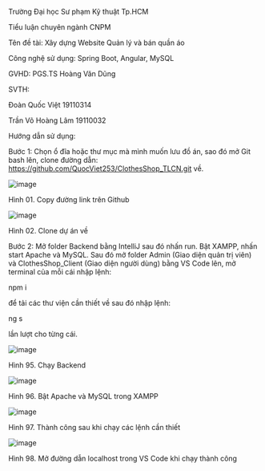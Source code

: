 Trường Đại học Sư phạm Kỹ thuật Tp.HCM

Tiểu luận chuyên ngành CNPM

Tên đề tài: Xây dựng Website Quản lý và bán quần áo

Công nghệ sử dụng: Spring Boot, Angular, MySQL

GVHD: PGS.TS Hoàng Văn Dũng

SVTH:

Đoàn Quốc Việt       19110314

Trần Võ Hoàng Lâm    19110032

Hướng dẫn sử dụng:

Bước 1: Chọn ổ đĩa hoặc thư mục mà mình muốn lưu đồ án, sao đó mở Git bash lên, clone đường dẫn: https://github.com/QuocViet253/ClothesShop_TLCN.git về.
 
![image](https://user-images.githubusercontent.com/113351997/206843009-2e25d9e8-c8ea-4d18-a7e6-d1985a3099bc.png)

Hình 01. Copy đường link trên Github
 
 ![image](https://user-images.githubusercontent.com/113351997/206843026-255a9a29-e131-4d23-b2fd-12255d251690.png)

 
Hình 02. Clone dự án về

Bước 2:  Mở folder Backend bằng IntelliJ sau đó nhấn run. Bật XAMPP, nhấn start Apache và MySQL. Sau đó mở folder Admin (Giao diện quản trị viên) và ClothesShop_Client (Giao diện người dùng) bằng VS Code lên, mở terminal của mỗi cái nhập lệnh: 

npm i 

để tải các thư viện cần thiết về sau đó nhập lệnh: 

ng s 

lần lượt cho từng cái.
 
 ![image](https://user-images.githubusercontent.com/113351997/206843047-78eb3842-5eae-4a93-9f6a-4fff563aa5dd.png)

 
Hình 95. Chạy Backend


![image](https://user-images.githubusercontent.com/113351997/206843056-3ffd603c-b84e-4a4d-926a-d35e86632e3b.png)


Hình 96. Bật Apache và MySQL trong XAMPP


![image](https://user-images.githubusercontent.com/113351997/206843070-9fd47238-ce8e-4bcd-8fb1-dcd29dbe438d.png)

 
Hình 97. Thành công sau khi chạy các lệnh cần thiết



![image](https://user-images.githubusercontent.com/113351997/206843078-67530b13-9cae-42b0-a464-101c63dda91f.png)

 
Hình 98. Mở đường dẫn localhost trong VS Code khi chạy thành công


